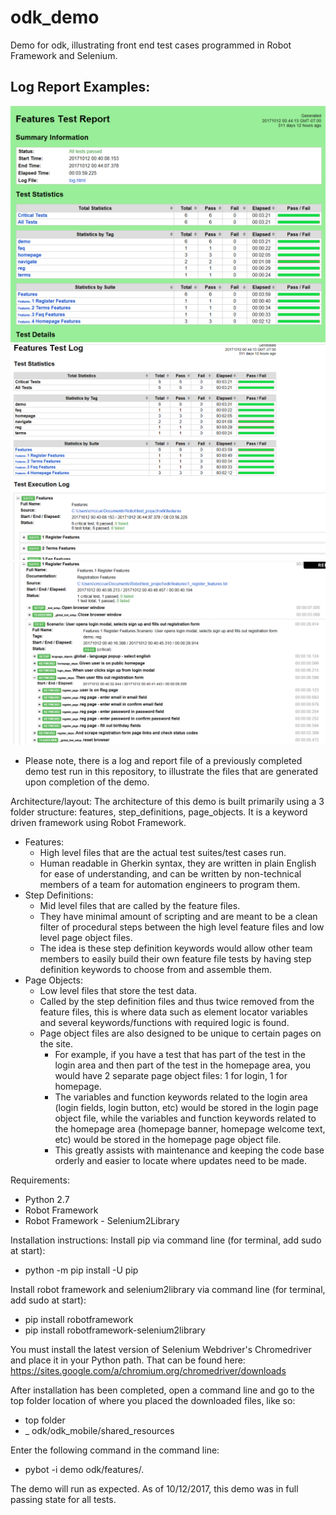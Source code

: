 # odk_demo
Demo for odk, illustrating front end test cases programmed in Robot Framework and Selenium.

## Log Report Examples:
![Report Example 1](report/exampleReport1.png)
![Log Example 1](report/exampleLog1.png)
![Log Example 2](report/exampleLog2.png)

* Please note, there is a log and report file of a previously completed demo test run in this repository, to illustrate the files that are generated upon completion of the demo.


Architecture/layout:
The architecture of this demo is built primarily using a 3 folder structure: features, step_definitions, page_objects. It is a keyword driven framework using Robot Framework.
* Features:
  * High level files that are the actual test suites/test cases run.
  * Human readable in Gherkin syntax, they are written in plain English for ease of understanding, and can be written by non-technical members of a team for automation engineers to program them.
* Step Definitions:
  * Mid level files that are called by the feature files.
  * They have minimal amount of scripting and are meant to be a clean filter of procedural steps between the high level feature files and low level page object files.
  * The idea is these step definition keywords would allow other team members to easily build their own feature file tests by having step definition keywords to choose from and assemble them.
* Page Objects: 
  * Low level files that store the test data.
  * Called by the step definition files and thus twice removed from the feature files, this is where data such as element locator variables and several keywords/functions with required logic is found.
  * Page object files are also designed to be unique to certain pages on the site. 
    * For example, if you have a test that has part of the test in the login area and then part of the test in the homepage area, you would have 2 separate page object files: 1 for login, 1 for homepage. 
    * The variables and function keywords related to the login area (login fields, login button, etc) would be stored in the login page object file, while the variables and function keywords related to the homepage area (homepage banner, homepage welcome text, etc) would be stored in the homepage page object file.
    * This greatly assists with maintenance and keeping the code base orderly and easier to locate where updates need to be made.



Requirements:

* Python 2.7
* Robot Framework
* Robot Framework - Selenium2Library

Installation instructions:
Install pip via command line (for terminal, add sudo at start):
* python -m pip install -U pip

Install robot framework and selenium2library via command line (for terminal, add sudo at start):
* pip install robotframework
* pip install robotframework-selenium2library


You must install the latest version of Selenium Webdriver's Chromedriver and place it in your Python path. That can be found here: https://sites.google.com/a/chromium.org/chromedriver/downloads

After installation has been completed, open a command line and go to the top folder location of where you placed the downloaded files, like so:
* top folder 
* \_ odk/odk_mobile/shared_resources

Enter the following command in the command line:
* pybot -i demo odk/features/.


The demo will run as expected. As of 10/12/2017, this demo was in full passing state for all tests.
